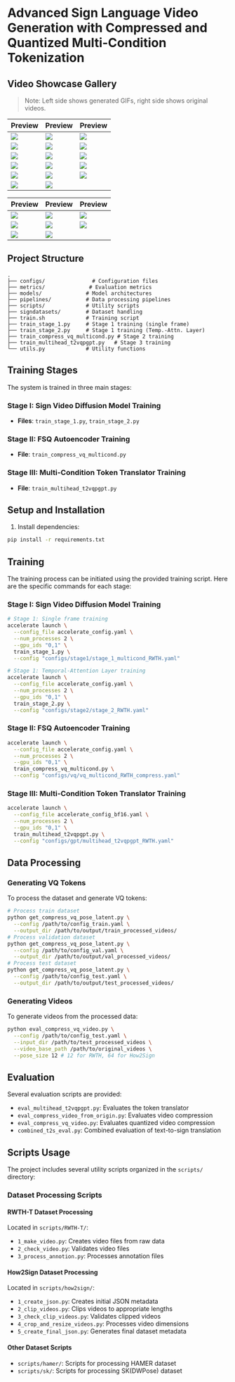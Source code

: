 # Advanced Sign Language Video Generation with Compressed and Quantized Multi-Condition Tokenization

## Video Showcase Gallery

> Note: Left side shows generated GIFs, right side shows original videos.

| Preview | Preview | Preview |
|---------|---------|---------|
| ![](asset/rwth-t/06October_2011_Thursday_heute-5535.gif) | ![](asset/rwth-t/28September_2009_Monday_tagesschau-4681.gif) | ![](asset/rwth-t/30March_2011_Wednesday_tagesschau-7125.gif) |
| ![](asset/rwth-t/06September_2009_Sunday_tagesschau-5309.gif) | ![](asset/rwth-t/05March_2011_Saturday_tagesschau-5447.gif) | ![](asset/rwth-t/06February_2010_Saturday_tagesschau-7365.gif) |
| ![](asset/rwth-t/14September_2010_Tuesday_tagesschau-5220.gif) | ![](asset/rwth-t/23September_2009_Wednesday_tagesschau-7590.gif) | ![](asset/rwth-t/29June_2011_Wednesday_tagesschau-4490.gif) |
| ![](asset/rwth-t/12July_2010_Monday_tagesschau-373.gif) | ![](asset/rwth-t/29October_2009_Thursday_tagesschau-1024.gif) | ![](asset/rwth-t/20November_2009_Friday_tagesschau-6565.gif) |
| ![](asset/rwth-t/13December_2010_Monday_tagesschau-6944.gif) | ![](asset/rwth-t/04December_2010_Saturday_tagesschau-4834.gif) | ![](asset/rwth-t/06January_2010_Wednesday_tagesschau-7737.gif) |
| ![](asset/rwth-t/08October_2009_Thursday_tagesschau-5345.gif) | ![](asset/rwth-t/08November_2010_Monday_heute-6874.gif) | |

| Preview | Preview | Preview |
|---------|---------|---------|
| ![](asset/how2sign/combined_-g45vqccdzI_3-1-rgb_front.gif) | ![](asset/how2sign/combined_FZCF7kPIyOk_18-1-rgb_front.gif) | ![](asset/how2sign/combined_FZNuNG9UBnw_9-1-rgb_front.gif) |
| ![](asset/how2sign/combined_-g45vqccdzI_2-1-rgb_front.gif) | ![](asset/how2sign/combined_-g0iPSnQt6w_8-1-rgb_front.gif) | ![](asset/how2sign/combined_-g0iPSnQt6w_2-1-rgb_front.gif) |
| ![](asset/how2sign/combined_-g0iPSnQt6w_16-1-rgb_front.gif) | ![](asset/how2sign/combined_-g0iPSnQt6w_3-1-rgb_front.gif) | |


## Project Structure

```
.
├── configs/               # Configuration files
├── metrics/              # Evaluation metrics
├── models/              # Model architectures
├── pipelines/           # Data processing pipelines
├── scripts/             # Utility scripts
├── signdatasets/        # Dataset handling
├── train.sh             # Training script
├── train_stage_1.py     # Stage 1 training (single frame)
├── train_stage_2.py     # Stage 1 training (Temp.-Attn. Layer)
├── train_compress_vq_multicond.py # Stage 2 training
├── train_multihead_t2vqpgpt.py   # Stage 3 training
└── utils.py             # Utility functions
```

## Training Stages

The system is trained in three main stages:

### Stage I: Sign Video Diffusion Model Training
- **Files**: `train_stage_1.py`, `train_stage_2.py`

### Stage II: FSQ Autoencoder Training
- **File**: `train_compress_vq_multicond.py`

### Stage III: Multi-Condition Token Translator Training
- **File**: `train_multihead_t2vqpgpt.py`

## Setup and Installation

1. Install dependencies:
```bash
pip install -r requirements.txt
```

## Training

The training process can be initiated using the provided training script. Here are the specific commands for each stage:

### Stage I: Sign Video Diffusion Model Training
```bash
# Stage 1: Single frame training
accelerate launch \
  --config_file accelerate_config.yaml \
  --num_processes 2 \
  --gpu_ids "0,1" \
  train_stage_1.py \
  --config "configs/stage1/stage_1_multicond_RWTH.yaml"

# Stage 1: Temporal-Attention Layer training
accelerate launch \
  --config_file accelerate_config.yaml \
  --num_processes 2 \
  --gpu_ids "0,1" \
  train_stage_2.py \
  --config "configs/stage2/stage_2_RWTH.yaml"
```

### Stage II: FSQ Autoencoder Training
```bash
accelerate launch \
  --config_file accelerate_config.yaml \
  --num_processes 2 \
  --gpu_ids "0,1" \
  train_compress_vq_multicond.py \
  --config "configs/vq/vq_multicond_RWTH_compress.yaml"
```

### Stage III: Multi-Condition Token Translator Training
```bash
accelerate launch \
  --config_file accelerate_config_bf16.yaml \
  --num_processes 2 \
  --gpu_ids "0,1" \
  train_multihead_t2vqpgpt.py \
  --config "configs/gpt/multihead_t2vqpgpt_RWTH.yaml"
```

## Data Processing

### Generating VQ Tokens
To process the dataset and generate VQ tokens:
```bash
# Process train dataset
python get_compress_vq_pose_latent.py \
  --config /path/to/config_train.yaml \
  --output_dir /path/to/output/train_processed_videos/ 
# Process validation dataset
python get_compress_vq_pose_latent.py \
  --config /path/to/config_val.yaml \
  --output_dir /path/to/output/val_processed_videos/ 
# Process test dataset
python get_compress_vq_pose_latent.py \
  --config /path/to/config_test.yaml \
  --output_dir /path/to/output/test_processed_videos/ 
```

### Generating Videos
To generate videos from the processed data:
```bash
python eval_compress_vq_video.py \
  --config /path/to/config_test.yaml \
  --input_dir /path/to/test_processed_videos \
  --video_base_path /path/to/original_videos \
  --pose_size 12 # 12 for RWTH, 64 for How2Sign
```

## Evaluation

Several evaluation scripts are provided:
- `eval_multihead_t2vqpgpt.py`: Evaluates the token translator
- `eval_compress_video_from_origin.py`: Evaluates video compression
- `eval_compress_vq_video.py`: Evaluates quantized video compression
- `combined_t2s_eval.py`: Combined evaluation of text-to-sign translation

## Scripts Usage

The project includes several utility scripts organized in the `scripts/` directory:

### Dataset Processing Scripts

#### RWTH-T Dataset Processing
Located in `scripts/RWTH-T/`:
- `1_make_video.py`: Creates video files from raw data
- `2_check_video.py`: Validates video files
- `3_process_annotion.py`: Processes annotation files

#### How2Sign Dataset Processing
Located in `scripts/how2sign/`:
- `1_create_json.py`: Creates initial JSON metadata
- `2_clip_videos.py`: Clips videos to appropriate lengths
- `3_check_clip_videos.py`: Validates clipped videos
- `4_crop_and_resize_videos.py`: Processes video dimensions
- `5_create_final_json.py`: Generates final dataset metadata

#### Other Dataset Scripts
- `scripts/hamer/`: Scripts for processing HAMER dataset
- `scripts/sk/`: Scripts for processing SK(DWPose) dataset